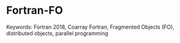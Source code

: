 # Fortran-FO
Keywords: Fortran 2018, Coarray Fortran, Fragmented Objects (FO), distributed objects, parallel programming
